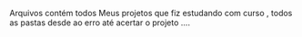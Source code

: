 Arquivos contém todos Meus projetos que fiz estudando com curso , todos as pastas desde ao erro até acertar o projeto .... 
